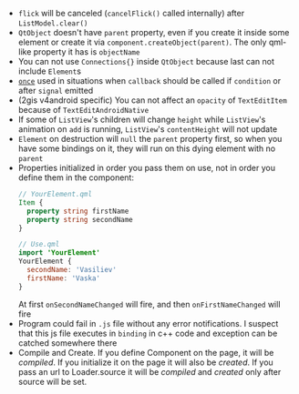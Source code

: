 * `flick` will be canceled (`cancelFlick()` called internally) after `ListModel.clear()`
* `QtObject` doesn't have `parent` property, even if you create it inside some element or create it via `component.createObject(parent)`. The only qml-like property it has is `objectName`
* You can not use `Connections{}` inside `QtObject` because last can not include `Element`s
* [`once`](https://gist.github.com/drzhbe/cacc4115f388d3753132) used in situations when `callback` should be called if `condition` or after `signal` emitted
* (2gis v4android specific) You can not affect an `opacity` of `TextEditItem` because of `TextEditAndroidNative`
* If some of `ListView`'s children will change `height` while `ListView`'s animation on `add` is running, `ListView`'s `contentHeight` will not update
* `Element` on destruction will `null` the `parent` property first, so when you have some bindings on it, they will run on this dying element with no `parent`
* Properties initialized in order you pass them on use, not in order you define them in the component:
  ```qml
  // YourElement.qml
  Item {
    property string firstName
    property string secondName
  }

  // Use.qml
  import 'YourElement'
  YourElement {
    secondName: 'Vasiliev'
    firstName: 'Vaska'
  }
  ```
  At first `onSecondNameChanged` will fire, and then `onFirstNameChanged` will fire
* Program could fail in `.js` file without any error notifications. I suspect that this js file executes in `binding` in c++ code and exception can be catched somewhere there
* Compile and Create. If you define Component on the page, it will be *compiled*. If you initialize it on the page it will also be *created*. If you pass an url to Loader.source it will be *compiled* and *created* only after source will be set.


